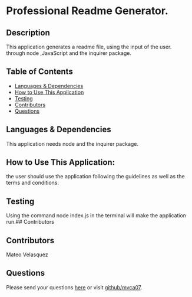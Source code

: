 
  
  # Professional Readme Generator.
  
  ## Description
  This application generates a readme file, using the input of the user. through node ,JavaScript and the inquirer package.
  
  ## Table of Contents
  * [Languages & Dependencies](#languagesanddependencies)
  * [How to Use This Application](#HowtoUseThisApplication)
  * [Testing](#testing) 
  * [Contributors](#contributors)
  * [Questions](#questions)
  
  
  ## Languages & Dependencies
   This application needs node and the inquirer package.
  
  ## How to Use This Application:
  the user should use the application following the guidelines as well as the terms and conditions.  
  
  ## Testing
  Using the command node index.js in the terminal will make the application run.## Contributors
  
  ## Contributors
  Mateo Velasquez
  
  ## Questions
  Please send your questions [here](mailto:mvca07@gmail.com?subject=[GitHub]%20Dev%20Connect) or visit [github/mvca07](https://github.com/mvca07).
  
